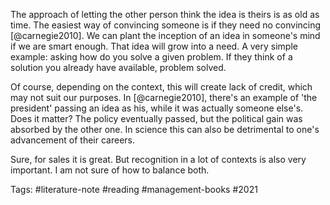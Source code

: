 The approach of letting the other person think the idea is theirs is as old as time. The easiest way of convincing someone is if they need no convincing [@carnegie2010]. We can plant the inception of an idea in someone's mind if we are smart enough. That idea will grow into a need. A very simple example: asking how do you solve a given problem. If they think of a solution you already have available, problem solved. 

Of course, depending on the context, this will create lack of credit, which may not suit our purposes. In [@carnegie2010], there's an example of 'the president' passing an idea as his, while it was actually someone else's. Does it matter? The policy eventually passed, but the political gain was absorbed by the other one. In science this can also be detrimental to one's advancement of their careers. 

Sure, for sales it is great. But recognition in a lot of contexts is also very important. I am not sure of how to balance both. 

Tags: #literature-note #reading #management-books #2021 